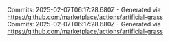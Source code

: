 Commits: 2025-02-07T06:17:28.680Z - Generated via https://github.com/marketplace/actions/artificial-grass
<br>
Commits: 2025-02-07T06:17:28.680Z - Generated via https://github.com/marketplace/actions/artificial-grass
<br>

